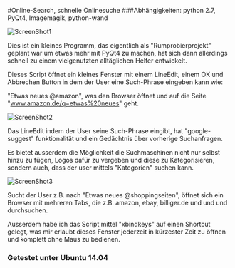 #Online-Search, schnelle Onlinesuche
###Abhängigkeiten: python 2.7, PyQt4, Imagemagik, python-wand

![ScreenShot1](http://s8.postimg.org/v1557ijf9/screen1.png)

Dies ist ein kleines Programm, das eigentlich als "Rumprobierprojekt" geplant war um etwas mehr mit PyQt4 
zu machen, hat sich dann allerdings schnell zu einem vielgenutzten alltäglichen Helfer entwickelt.

Dieses Script öffnet ein kleines Fenster mit einem LineEdit, einem OK und Abbrechen Button in dem der User 
eine Such-Phrase eingeben kann wie:

"Etwas neues @amazon", was den Browser öffnet und auf die Seite "www.amazon.de/q=etwas%20neues" geht.

![ScreenShot2](http://s29.postimg.org/uh39504vb/screen2.png)

Das LineEdit indem der User seine Such-Phrase eingibt, hat "google-suggest" funktionalität und ein Gedächtnis
über vorherige Suchanfragen.

Es bietet ausserdem die Möglichkeit die Suchmaschinen nicht nur selbst hinzu zu fügen, Logos dafür zu vergeben und 
diese zu Kategorisieren, sondern auch, dass der user mittels "Kategorien" suchen kann.

![ScreenShot3](http://s30.postimg.org/fhwv5fj29/screen3.png)

Sucht der User z.B. nach "Etwas neues @shoppingseiten", öffnet sich ein Browser mit mehreren Tabs, die z.B.
amazon, ebay, billiger.de und und und durchsuchen.

Ausserdem habe ich das Script mittel "xbindkeys" auf einen Shortcut gelegt, was mir erlaubt dieses Fenster jederzeit
in kürzester Zeit zu öffnen und komplett ohne Maus zu bedienen.

### Getestet unter Ubuntu 14.04